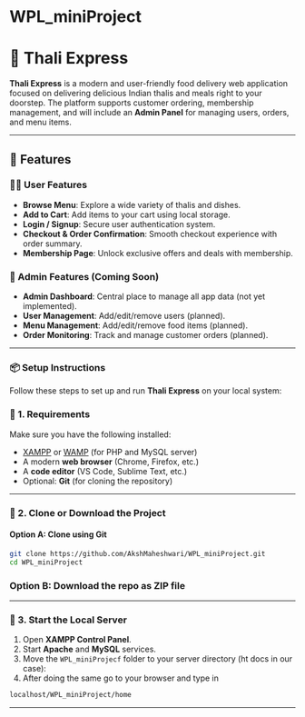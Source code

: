 # WPL_miniProject

# 🍱 Thali Express

**Thali Express** is a modern and user-friendly food delivery web application focused on delivering delicious Indian thalis and meals right to your doorstep. The platform supports customer ordering, membership management, and will include an **Admin Panel** for managing users, orders, and menu items.

---

## 🚀 Features

### 🧑‍🍳 User Features
- **Browse Menu**: Explore a wide variety of thalis and dishes.
- **Add to Cart**: Add items to your cart using local storage.
- **Login / Signup**: Secure user authentication system.
- **Checkout & Order Confirmation**: Smooth checkout experience with order summary.
- **Membership Page**: Unlock exclusive offers and deals with membership.

### 🔐 Admin Features (Coming Soon)
- **Admin Dashboard**: Central place to manage all app data (not yet implemented).
- **User Management**: Add/edit/remove users (planned).
- **Menu Management**: Add/edit/remove food items (planned).
- **Order Monitoring**: Track and manage customer orders (planned).
  
---
### 📦 Setup Instructions

Follow these steps to set up and run **Thali Express** on your local system:


### 🔧 1. Requirements

Make sure you have the following installed:

- [XAMPP](https://www.apachefriends.org/index.html) or [WAMP](https://www.wampserver.com/) (for PHP and MySQL server)
- A modern **web browser** (Chrome, Firefox, etc.)
- A **code editor** (VS Code, Sublime Text, etc.)
- Optional: **Git** (for cloning the repository)

---

### 📁 2. Clone or Download the Project

#### Option A: Clone using Git

```bash
git clone https://github.com/AkshMaheshwari/WPL_miniProject.git
cd WPL_miniProject
```
### Option B: Download the repo as ZIP file
---
### 🚀 3. Start the Local Server

1. Open **XAMPP Control Panel**.
2. Start **Apache** and **MySQL** services.
3. Move the `WPL_miniProjecf` folder to your server directory (ht docs in our case):
4. After doing the same go to your browser and type in
```bash
localhost/WPL_miniProject/home
```


---
